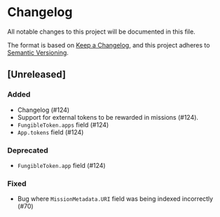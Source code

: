 # Changelog

All notable changes to this project will be documented in this file.

The format is based on [Keep a Changelog](https://keepachangelog.com/en/1.1.0/),
and this project adheres to [Semantic Versioning](https://semver.org/spec/v2.0.0.html).


## [Unreleased]

### Added

- Changelog (#124)
- Support for external tokens to be rewarded in missions (#124).
- `FungibleToken.apps` field (#124)
- `App.tokens` field (#124)

### Deprecated

- `FungibleToken.app` field (#124)

### Fixed

- Bug where `MissionMetadata.URI` field was being indexed incorrectly (#70)